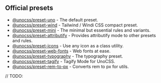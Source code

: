 
## Official presets

- [@unocss/preset-uno](/presets/uno) - The default preset.
- [@unocss/preset-wind](/presets/wind) - Tailwind / Windi CSS compact preset.
- [@unocss/preset-mini](/presets/mini) - The minimal but essential rules and variants.
- [@unocss/preset-attributify](/presets/attributify) - Provides attributify mode to other presets and rules.
- [@unocss/preset-icons](/presets/icons) - Use any icon as a class utility.
- [@unocss/preset-web-fonts](/presets/web-fonts) - Web fonts at ease.
- [@unocss/preset-typography](/presets/typography) - The typography preset.
- [@unocss/preset-tagify](/presets/tagify) - Tagify Mode for UnoCSS.
- [@unocss/preset-rem-to-px](/presets/rem-to-px) - Converts rem to px for utils.

// TODO:
